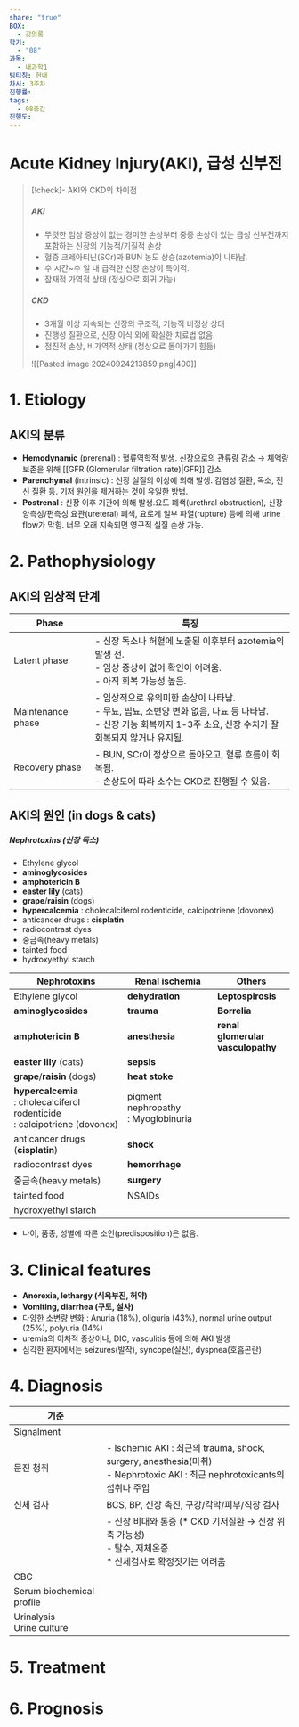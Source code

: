 ```yaml
---
share: "true"
BOX:
  - 강의록
학기:
  - "08"
과목:
  - 내과학1
팀티칭: 현내
차시: 3주차
진행률: 
tags:
  - 08중간
진행도: 
---
```


# Acute Kidney Injury(AKI), 급성 신부전

>[!check]- AKI와 CKD의 차이점
>##### **AKI** 
>- 뚜렷한 임상 증상이 없는 경미한 손상부터 중증 손상이 있는 급성 신부전까지 포함하는 신장의 기능적/기질적 손상
>- 혈중 크레아티닌(SCr)과 BUN 농도 상승(azotemia)이 나타남.
>- 수 시간~수 일 내 급격한 신장 손상이 특이적.
>- 잠재적 가역적 상태 (정상으로 회귀 가능)
>##### **CKD**
>- 3개월 이상 지속되는 신장의 구조적, 기능적 비정상 상태
>- 진행성 질환으로, 신장 이식 외에 확실한 치료법 없음.
>- 점진적 손상, 비가역적 상태 (정상으로 돌아가기 힘듦)
>
>![[Pasted image 20240924213859.png|400]]


# 1. Etiology
## AKI의 분류
- **Hemodynamic** (prerenal) : 혈류역학적 발생. 신장으로의 관류량 감소 → 체액량 보존을 위해 [[GFR (Glomerular filtration rate)|GFR]] 감소
- **Parenchymal** (intrinsic) : 신장 실질의 이상에 의해 발생.  감염성 질환, 독소, 전신 질환 등. 기저 원인을 제거하는 것이 유일한 방법.
- **Postrenal** : 신장 이후 기관에 의해 발생.요도 폐색(urethral obstruction), 신장 양측성/편측성 요관(ureteral) 폐색, 요로계 일부 파열(rupture) 등에 의해 urine flow가 막힘. 너무 오래 지속되면 영구적 실질 손상 가능.

# 2. Pathophysiology

## AKI의 임상적 단계

| Phase             | 특징                                                                                                      |
| ----------------- | ------------------------------------------------------------------------------------------------------- |
| Latent phase      | - 신장 독소나 허혈에 노출된 이후부터 azotemia의 발생 전.<br>- 임상 증상이 없어 확인이 어려움.<br>- 아직 회복 가능성 높음.                        |
| Maintenance phase | - 임상적으로 유의미한 손상이 나타남.<br>- 무뇨, 핍뇨, 소변양 변화 없음, 다뇨 등 나타남.<br>- 신장 기능 회복까지 1-3주 소요, 신장 수치가 잘 회복되지 않거나 유지됨. |
| Recovery phase    | - BUN, SCr이 정상으로 돌아오고, 혈류 흐름이 회복됨.<br>- 손상도에 따라 소수는 CKD로 진행될 수 있음.                                      |

## AKI의 원인 (in dogs & cats)
##### Nephrotoxins (신장 독소)
- Ethylene glycol
- **aminoglycosides**
- **amphotericin B**
- **easter lily** (cats)
- **grape**/**raisin** (dogs)
- **hypercalcemia** : cholecalciferol rodenticide, calcipotriene (dovonex)
- anticancer drugs : **cisplatin**
- radiocontrast dyes
- 중금속(heavy metals)
- tainted food
- hydroxyethyl starch


| Nephrotoxins                                                                    | Renal ischemia                         | Others                               |
| ------------------------------------------------------------------------------- | -------------------------------------- | ------------------------------------ |
| Ethylene glycol                                                                 | **dehydration**                        | **Leptospirosis**                    |
| **aminoglycosides**                                                             | **trauma**                             | **Borrelia**                         |
| **amphotericin B**                                                              | **anesthesia**                         | **renal glomerular<br>vasculopathy** |
| **easter lily** (cats)                                                          | **sepsis**                             |                                      |
| **grape**/**raisin** (dogs)                                                     | **heat stoke**                         |                                      |
| **hypercalcemia**<br>: cholecalciferol rodenticide<br>: calcipotriene (dovonex) | pigment nephropathy<br>: Myoglobinuria |                                      |
| anticancer drugs (**cisplatin**)                                                | **shock**                              |                                      |
| radiocontrast dyes                                                              | **hemorrhage**                         |                                      |
| 중금속(heavy metals)                                                               | **surgery**                            |                                      |
| tainted food                                                                    | NSAIDs                                 |                                      |
| hydroxyethyl starch                                                             |                                        |                                      |
- 나이, 품종, 성별에 따른 소인(predisposition)은 없음.
# 3. Clinical features

- **Anorexia, lethargy (식욕부진, 허약)**
- **Vomiting, diarrhea (구토, 설사)**
- 다양한 소변량 변화 : Anuria (18%), oliguria (43%), normal urine output (25%), polyuria (14%)
- uremia의 이차적 증상이나, DIC, vasculitis 등에 의해 AKI 발생
- 심각한 환자에서는 seizures(발작), syncope(실신), dyspnea(호흡곤란)
# 4. Diagnosis

| 기준                          |                                                                                                               |
| --------------------------- | ------------------------------------------------------------------------------------------------------------- |
| Signalment                  |                                                                                                               |
| 문진 청취                       | - Ischemic AKI : 최근의 trauma, shock, surgery, anesthesia(마취)<br>- Nephrotoxic AKI : 최근 nephrotoxicants의 섭취나 주입 |
| 신체 검사                       | BCS, BP, 신장 촉진, 구강/각막/피부/직장 검사                                                                                |
|                             | - 신장 비대와 통증 (\* CKD 기저질환 → 신장 위축 가능성)<br>- 탈수, 저체온증<br>\* 신체검사로 확정짓기는 어려움                                     |
| CBC                         |                                                                                                               |
| Serum biochemical profile   |                                                                                                               |
| Urinalysis<br>Urine culture |                                                                                                               |

# 5. Treatment
# 6. Prognosis